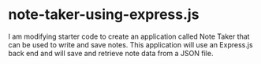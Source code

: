 # note-taker-using-express.js
I am modifying starter code to create an application called Note Taker that can be used to write and save notes. This application will use an Express.js back end and will save and retrieve note data from a JSON file.
